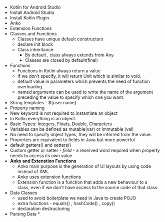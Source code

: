 - Kotlin for Android Studio
- Install Android Studio
- Install Kotlin Plugin
- Anko
- Extension Functions
- Classes and Functions
	* Classes have unique default constructors
	* declare init block
	* Class inheritance
		- By default , class always extends from Any
		- Classes are closed by default(final)
- Functions
	* Functions in Kotlin always return a value
 	* If we don’t specify, it will return Unit which is similar to void.
 	* default value in parameters which prevents the need of function overloading
	* named arguments can be used to write the name of the argument preceding the value to specify which one you want.
- String templates - ${user.name}
- Property naming
- New keyword is not required to instantiate an object
- In Kotlin everything is an object.
- Basic Types: Integers, Floats, Double, Characters
- Variables can be defined as mutable(var) or immutable (val)
- No need to specify object types, they will be inferred from the value.
- Properties are equivalent to fields in Java but more powerful
- default getters() and setters()
- Custom getter or setter - *field* - a reserved word required when property needs to access its own value 
- **Anko and Extenstion Functions**
    * Anko main purpose is the generation of UI layouts by using code instead of XML
    * Anko uses extension functions
    * Extension function is a function that adds a new behaviour to a class, even if we don't have access to the source code of that class.
- Data Classes
    * used to avoid boilerplate we need in Java to create POJO
    * extra functions - equals() , hashCode() , copy()
    * declaration destructuring
- Parsing Data
    *  
